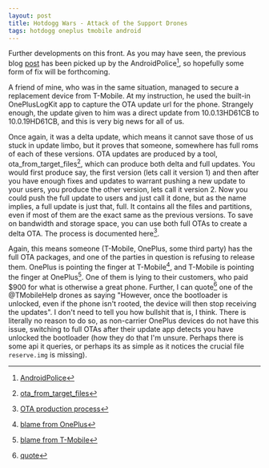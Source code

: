 ```yaml
---
layout: post
title: Hotdogg Wars - Attack of the Support Drones
tags: hotdogg oneplus tmobile android
---
```


Further developments on this front. As you may have seen, the previous blog [post](/OnePlus-7t-Pro-5g/)
has been picked up by the AndroidPolice[^1], so hopefully some form of fix will be
forthcoming.

A friend of mine, who was in the same situation, managed to secure a replacement
device from T-Mobile. At my instruction, he used the built-in OnePlusLogKit app
to capture the OTA update url for the phone. Strangely enough, the update given
to him was a direct update from 10.0.13HD61CB to 10.0.19HD61CB, and this is very
big news for all of us.

Once again, it was a delta update, which means it cannot save those of us stuck
in update limbo, but it proves that someone, somewhere has full roms of each of
these versions. OTA updates are produced by a tool, ota_from_target_files[^2], which
can produce both delta and full updates. You would first produce say, the first
version (lets call it version 1) and then after you have enough fixes and updates
to warrant pushing a new update to your users, you produce the other version, lets
call it version 2. Now you could push the full update to users and just call it
done, but as the name implies, a full update is just that, full. It contains all
the files and partitions, even if most of them are the exact same as the previous
versions. To save on bandwidth and storage space, you can use both full OTAs to
create a delta OTA. The process is documented here[^3].

Again, this means someone (T-Mobile, OnePlus, some third party) has the full OTA
packages, and one of the parties in question is refusing to release them. OnePlus
is pointing the finger at T-Mobile[^4], and T-Mobile is pointing the finger at OnePlus[^5].
One of them is lying to their customers, who paid $900 for what is otherwise a
great phone. Further, I can quote[^6] one of the @TMobileHelp drones as saying "However,
once the bootloader is unlocked, even if the phone isn't rooted, the device will
then stop receiving the updates". I don't need to tell you how bullshit that is,
I think. There is literally no reason to do so, as non-carrier OnePlus devices
do not have this issue, switching to full OTAs after their update app detects you
have unlocked the bootloader (how they do that I'm unsure. Perhaps there is some
api it queries, or perhaps its as simple as it notices the crucial file `reserve.img`
is missing).

[^1]: [AndroidPolice](https://www.androidpolice.com/2020/01/19/unlocking-the-bootloader-on-the-t-mobile-oneplus-7t-pro-5g-mclaren-breaks-your-ability-to-install-updates/)
[^2]: [ota_from_target_files](https://android.googlesource.com/platform/build/+/master/tools/releasetools/ota_from_target_files.py)
[^3]: [OTA production process](https://source.android.com/devices/tech/ota/tools)
[^4]: [blame from OnePlus](/images/oneplus-bullshit-000.png)
[^5]: [blame from T-Mobile](/images/tmo-bullshit-000.png)
[^6]: [quote](/images/tmo-bullshit-001.png)

